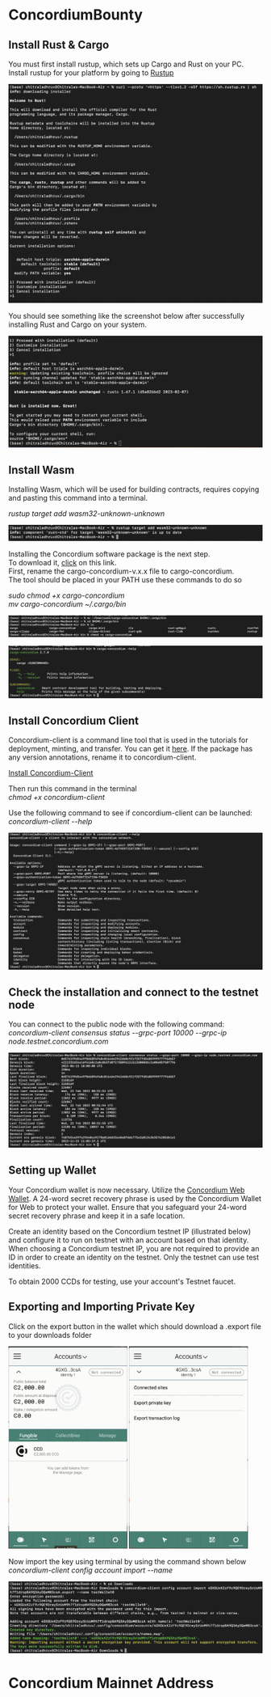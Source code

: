 # ConcordiumBounty

##   Install Rust & Cargo

You must first install rustup, which sets up Cargo and Rust on your PC. Install rustup for your platform by going to [Rustup](https://rustup.rs/)

![installRUST](https://github.com/ChitralaDhruv/ConcordiumBounty/blob/main/Screenshots/installRUST.png)

You should see something like the screenshot below after successfully installing Rust and Cargo on your system.

![RUSTinstalled](https://github.com/ChitralaDhruv/ConcordiumBounty/blob/main/Screenshots/RUSTinstalled.png)

##   Install Wasm

Installing Wasm, which will be used for building contracts, requires copying and pasting this command into a terminal. <br />

_rustup target add wasm32-unknown-unknown_

![installWASM](https://github.com/ChitralaDhruv/ConcordiumBounty/blob/main/Screenshots/installWASM.png)

Installing the Concordium software package is the next step. <br />
To download it, [click](https://developer.concordium.software/en/mainnet/net/installation/downloads-testnet.html#cargo-concordium-testnet) on this link. <br />
First, rename the cargo-concordium-v.x.x file to cargo-concordium. <br />
The tool should be placed in your PATH use these commands to do so <br />

_sudo chmod +x cargo-concordium_ <br />
_mv cargo-concordium ~/.cargo/bin_

![pathEnvi](https://github.com/ChitralaDhruv/ConcordiumBounty/blob/main/Screenshots/pathEnvi.png)

![CheckPoint0](https://github.com/ChitralaDhruv/ConcordiumBounty/blob/main/Screenshots/CheckPoint0.png)

##   Install Concordium Client

Concordium-client is a command line tool that is used in the tutorials for deployment, minting, and transfer. You can get it [here](https://developer.concordium.software/en/mainnet/net/installation/downloads-testnet.html#concordium-node-and-client-download-testnet). If the package has any version annotations, rename it to concordium-client.

[Install Concordium-Client](https://developer.concordium.software/en/mainnet/net/installation/downloads-testnet.html#concordium-node-and-client-download-testnet)

Then run this command in the terminal <br />
_chmod +x concordium-client_

Use the following command to see if concordium-client can be launched: <br />
_concordium-client --help_

![CheckPoint](https://github.com/ChitralaDhruv/ConcordiumBounty/blob/main/Screenshots/CheckPoint.png)

##   Check the installation and connect to the testnet node

You can connect to the public node with the following command:<br />
_concordium-client consensus status --grpc-port 10000 --grpc-ip node.testnet.concordium.com_

![publicNode](https://github.com/ChitralaDhruv/ConcordiumBounty/blob/main/Screenshots/publicNode.png)


## Setting up Wallet

Your Concordium wallet is now necessary. Utilize the [Concordium Web Wallet](https://chrome.google.com/webstore/detail/concordium-wallet/mnnkpffndmickbiakofclnpoiajlegmg/related?hl=en-US). A 24-word secret recovery phrase is used by the Concordium Wallet for Web to protect your wallet. Ensure that you safeguard your 24-word secret recovery phrase and keep it in a safe location. <br />

Create an identity based on the Concordium testnet IP (illustrated below) and configure it to run on testnet with an account based on that identity. 
When choosing a Concordium testnet IP, you are not required to provide an ID in order to create an identity on the testnet. Only the testnet can use test identities.

To obtain 2000 CCDs for testing, use your account's Testnet faucet.

## Exporting and Importing Private Key

Click on the export button in the wallet which should download a <public key>.export file to your downloads folder

<img src="https://github.com/ChitralaDhruv/ConcordiumBounty/blob/main/Screenshots/testnetWallet.png" height="400">
<img src="https://github.com/ChitralaDhruv/ConcordiumBounty/blob/main/Screenshots/exportKeys.png" height="400">


Now import the key using terminal by using the command shown below <br />
_concordium-client config account import <YOUR PUBLIC ADDRESS.export> --name <Your-Wallet-Name>_
  
<img src="https://github.com/ChitralaDhruv/ConcordiumBounty/blob/main/Screenshots/importKeys.png">
  
 # Concordium Mainnet Address
  



